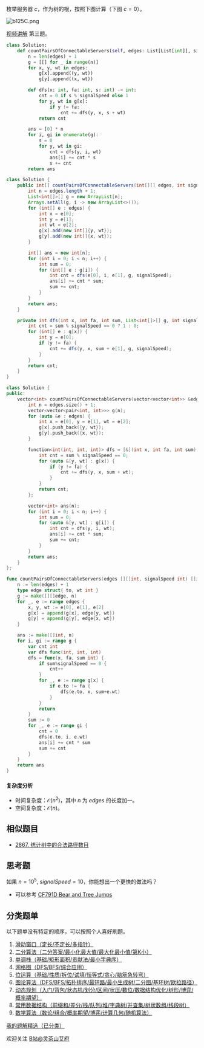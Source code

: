 枚举服务器 $c$，作为树的根，按照下图计算（下图 $c=0$）。

![b125C.png](https://pic.leetcode.cn/1709427910-nOCIAc-b125C.png)

[视频讲解](https://www.bilibili.com/video/BV1AU411F7Fp/) 第三题。

```py [sol-Python3]
class Solution:
    def countPairsOfConnectableServers(self, edges: List[List[int]], signalSpeed: int) -> List[int]:
        n = len(edges) + 1
        g = [[] for _ in range(n)]
        for x, y, wt in edges:
            g[x].append((y, wt))
            g[y].append((x, wt))

        def dfs(x: int, fa: int, s: int) -> int:
            cnt = 0 if s % signalSpeed else 1
            for y, wt in g[x]:
                if y != fa:
                    cnt += dfs(y, x, s + wt)
            return cnt

        ans = [0] * n
        for i, gi in enumerate(g):
            s = 0
            for y, wt in gi:
                cnt = dfs(y, i, wt)
                ans[i] += cnt * s
                s += cnt
        return ans
```

```java [sol-Java]
class Solution {
    public int[] countPairsOfConnectableServers(int[][] edges, int signalSpeed) {
        int n = edges.length + 1;
        List<int[]>[] g = new ArrayList[n];
        Arrays.setAll(g, i -> new ArrayList<>());
        for (int[] e : edges) {
            int x = e[0];
            int y = e[1];
            int wt = e[2];
            g[x].add(new int[]{y, wt});
            g[y].add(new int[]{x, wt});
        }

        int[] ans = new int[n];
        for (int i = 0; i < n; i++) {
            int sum = 0;
            for (int[] e : g[i]) {
                int cnt = dfs(e[0], i, e[1], g, signalSpeed);
                ans[i] += cnt * sum;
                sum += cnt;
            }
        }
        return ans;
    }

    private int dfs(int x, int fa, int sum, List<int[]>[] g, int signalSpeed) {
        int cnt = sum % signalSpeed == 0 ? 1 : 0;
        for (int[] e : g[x]) {
            int y = e[0];
            if (y != fa) {
                cnt += dfs(y, x, sum + e[1], g, signalSpeed);
            }
        }
        return cnt;
    }
}
```

```cpp [sol-C++]
class Solution {
public:
    vector<int> countPairsOfConnectableServers(vector<vector<int>> &edges, int signalSpeed) {
        int n = edges.size() + 1;
        vector<vector<pair<int, int>>> g(n);
        for (auto &e : edges) {
            int x = e[0], y = e[1], wt = e[2];
            g[x].push_back({y, wt});
            g[y].push_back({x, wt});
        }

        function<int(int, int, int)> dfs = [&](int x, int fa, int sum) -> int {
            int cnt = sum % signalSpeed == 0;
            for (auto &[y, wt] : g[x]) {
                if (y != fa) {
                    cnt += dfs(y, x, sum + wt);
                }
            }
            return cnt;
        };

        vector<int> ans(n);
        for (int i = 0; i < n; i++) {
            int sum = 0;
            for (auto &[y, wt] : g[i]) {
                int cnt = dfs(y, i, wt);
                ans[i] += cnt * sum;
                sum += cnt;
            }
        }
        return ans;
    }
};
```

```go [sol-Go]
func countPairsOfConnectableServers(edges [][]int, signalSpeed int) []int {
	n := len(edges) + 1
	type edge struct{ to, wt int }
	g := make([][]edge, n)
	for _, e := range edges {
		x, y, wt := e[0], e[1], e[2]
		g[x] = append(g[x], edge{y, wt})
		g[y] = append(g[y], edge{x, wt})
	}

	ans := make([]int, n)
	for i, gi := range g {
		var cnt int
		var dfs func(int, int, int)
		dfs = func(x, fa, sum int) {
			if sum%signalSpeed == 0 {
				cnt++
			}
			for _, e := range g[x] {
				if e.to != fa {
					dfs(e.to, x, sum+e.wt)
				}
			}
			return
		}
		sum := 0
		for _, e := range gi {
			cnt = 0
			dfs(e.to, i, e.wt)
			ans[i] += cnt * sum
			sum += cnt
		}
	}
	return ans
}
```

#### 复杂度分析

- 时间复杂度：$\mathcal{O}(n^2)$，其中 $n$ 为 $\textit{edges}$ 的长度加一。
- 空间复杂度：$\mathcal{O}(n)$。

## 相似题目

- [2867. 统计树中的合法路径数目](https://leetcode.cn/problems/count-valid-paths-in-a-tree/)

## 思考题

如果 $n=10^5,\ \textit{signalSpeed}=10$，你能想出一个更快的做法吗？

- 可以参考 [CF791D Bear and Tree Jumps](https://codeforces.com/problemset/problem/791/D)

## 分类题单

以下题单没有特定的顺序，可以按照个人喜好刷题。

1. [滑动窗口（定长/不定长/多指针）](https://leetcode.cn/circle/discuss/0viNMK/)
2. [二分算法（二分答案/最小化最大值/最大化最小值/第K小）](https://leetcode.cn/circle/discuss/SqopEo/)
3. [单调栈（基础/矩形面积/贡献法/最小字典序）](https://leetcode.cn/circle/discuss/9oZFK9/)
4. [网格图（DFS/BFS/综合应用）](https://leetcode.cn/circle/discuss/YiXPXW/)
5. [位运算（基础/性质/拆位/试填/恒等式/贪心/脑筋急转弯）](https://leetcode.cn/circle/discuss/dHn9Vk/)
6. [图论算法（DFS/BFS/拓扑排序/最短路/最小生成树/二分图/基环树/欧拉路径）](https://leetcode.cn/circle/discuss/01LUak/)
7. [动态规划（入门/背包/状态机/划分/区间/状压/数位/数据结构优化/树形/博弈/概率期望）](https://leetcode.cn/circle/discuss/tXLS3i/)
8. [常用数据结构（前缀和/差分/栈/队列/堆/字典树/并查集/树状数组/线段树）](https://leetcode.cn/circle/discuss/mOr1u6/)
9. [数学算法（数论/组合/概率期望/博弈/计算几何/随机算法）](https://leetcode.cn/circle/discuss/IYT3ss/)

[我的题解精选（已分类）](https://github.com/EndlessCheng/codeforces-go/blob/master/leetcode/SOLUTIONS.md)

欢迎关注 [B站@灵茶山艾府](https://space.bilibili.com/206214)
